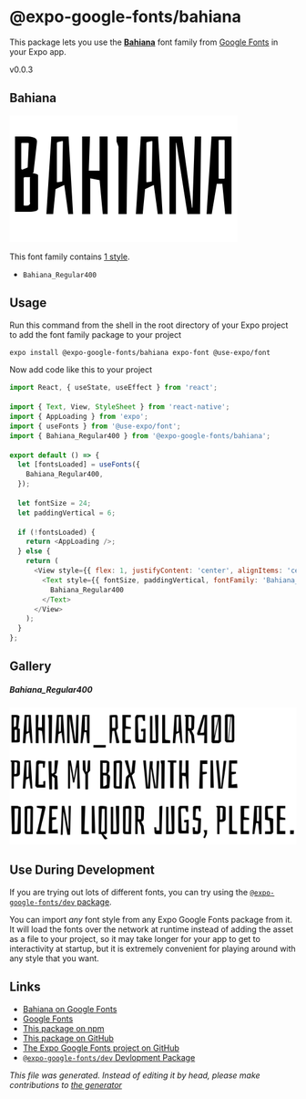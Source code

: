 # @expo-google-fonts/bahiana

This package lets you use the [**Bahiana**](https://fonts.google.com/specimen/Bahiana) font family from [Google Fonts](https://fonts.google.com/) in your Expo app.

v0.0.3

## Bahiana

![Bahiana](./font-family.png)

This font family contains [1 style](#gallery).

- `Bahiana_Regular400`

## Usage

Run this command from the shell in the root directory of your Expo project to add the font family package to your project
```sh
expo install @expo-google-fonts/bahiana expo-font @use-expo/font
```

Now add code like this to your project
```js
import React, { useState, useEffect } from 'react';

import { Text, View, StyleSheet } from 'react-native';
import { AppLoading } from 'expo';
import { useFonts } from '@use-expo/font';
import { Bahiana_Regular400 } from '@expo-google-fonts/bahiana';

export default () => {
  let [fontsLoaded] = useFonts({
    Bahiana_Regular400,
  });

  let fontSize = 24;
  let paddingVertical = 6;

  if (!fontsLoaded) {
    return <AppLoading />;
  } else {
    return (
      <View style={{ flex: 1, justifyContent: 'center', alignItems: 'center' }}>
        <Text style={{ fontSize, paddingVertical, fontFamily: 'Bahiana_Regular400' }}>
          Bahiana_Regular400
        </Text>
      </View>
    );
  }
};

```

## Gallery

##### Bahiana_Regular400
![Bahiana_Regular400](./1134edff7d2708933a16883c07c5223938a3500e9880b289c754c2602b9181f7.ttf.png)


## Use During Development

If you are trying out lots of different fonts, you can try using the [`@expo-google-fonts/dev` package](https://github.com/expo/google-fonts/tree/master/font-packages/dev#readme).

You can import *any* font style from any Expo Google Fonts package from it. It will load the fonts
over the network at runtime instead of adding the asset as a file to your project, so it may take longer
for your app to get to interactivity at startup, but it is extremely convenient
for playing around with any style that you want.

## Links

- [Bahiana on Google Fonts](https://fonts.google.com/specimen/Bahiana)
- [Google Fonts](https://fonts.google.com/)
- [This package on npm](https://www.npmjs.com/package/@expo-google-fonts/bahiana)
- [This package on GitHub](https://github.com/expo/google-fonts/tree/master/font-packages/bahiana)
- [The Expo Google Fonts project on GitHub](https://github.com/expo/google-fonts)
- [`@expo-google-fonts/dev` Devlopment Package](https://github.com/expo/google-fonts/tree/master/font-packages/dev)


*This file was generated. Instead of editing it by head, please make contributions to [the generator](https://github.com/expo/google-fonts/tree/master/packages/generator)*
